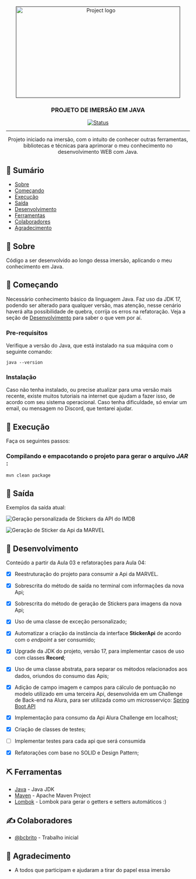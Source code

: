 <p align="center">
  <a href="" rel="noopener">
 <img width=450px height=250px src="https://i.ytimg.com/vi/WdT90ffB-0Q/maxresdefault.jpg#vitrinedev" alt="Project logo"></a>
</p>

<h3 align="center">PROJETO DE IMERSÃO EM JAVA</h3>

<div align="center">

[![Status](https://img.shields.io/badge/Status-Em%20Desenvolvimento-green)]()

</div>

---

<p align="center"> Projeto iniciado na imersão, com o intuito de conhecer outras ferramentas, bibliotecas e técnicas para aprimorar o meu conhecimento no desenvolvimento WEB com Java.
<br> 
</p>


## 📝 Sumário

- [Sobre](#sobre)
- [Começando](#comecando)
- [Execução](#execucao)
- [Saída](#saida)
- [Desenvolvimento](#desenvolvimento)
- [Ferramentas](#ferramentas)
- [Colaboradores](#colaboradores)
- [Agradecimento](#agradecimento)


## 🧐 Sobre <a name = "sobre"></a>

Código a ser desenvolvido ao longo dessa imersão, aplicando o meu conhecimento em Java.


## 🏁 Começando <a name = "comecando"></a>

Necessário conhecimento básico da linguagem Java. Faz uso da JDK 17, podendo ser alterado para qualquer versão, mas atenção, nesse cenário haverá alta possibilidade de quebra, corrija os erros na refatoração. Veja a seção de [Desenvolvimento](#desenvolvimento) para saber o que vem por aí.

### Pre-requisitos

Verifique a versão do Java, que está instalado na sua máquina com o seguinte comando:

```
java --version
```

### Instalação

Caso não tenha instalado, ou precise atualizar para uma versão mais recente, existe muitos tutoriais na internet que ajudam a fazer isso, de acordo com seu sistema operacional. Caso tenha dificuldade, só enviar um email, ou mensagem no Discord, que tentarei ajudar.


## 🚀 Execução <a name = "execucao"></a>

Faça os seguintes passos:

### Compilando e empacotando o projeto para gerar o arquivo _JAR_ :

```
mvn clean package
```


## 🎈 Saída <a name="saida"></a>

Exemplos da saída atual:

![Geração personalizada de Stickers da API do IMDB](https://raw.githubusercontent.com/bcbrito/sticker-generator/main/data/image/readme/Aula2comDesafios.png)

![Geração de Sticker da Api da MARVEL](https://raw.githubusercontent.com/bcbrito/sticker-generator/main/data/image/readme/Aula3comDesafios.png)

## 🔧 Desenvolvimento <a name = "desenvolvimento"></a>

Conteúdo a partir da Aula 03 e refatorações para Aula 04:
- [x] Reestruturação do projeto para consumir a Api da MARVEL.
- [x] Sobrescrita do método de saída no terminal com informações da nova Api;
- [x] Sobrescrita do método de geração de Stickers para imagens da nova Api;
- [x] Uso de uma classe de exceção personalizado;
- [x] Automatizar a criação da instância da interface <strong>StickerApi</strong> de acordo com o _endpoint_ a ser consumido;
- [x] Upgrade da JDK do projeto, versão 17, para implementar casos de uso com classes <strong>Record</strong>;
- [x] Uso de uma classe abstrata, para separar os métodos relacionados aos dados, oriundos do consumo das Apis;
- [x] Adição de campo imagem e campos para cálculo de pontuação no modelo utilizado em uma terceira Api, desenvolvida em um Challenge de Back-end na Alura, para ser utilizada como um microsserviço: [Spring Boot API](https://github.com/bcbrito/bcbrito-challenge-spring-api)
- [x] Implementação para consumo da Api Alura Challenge em localhost;
- [x] Criação de classes de testes;
- [ ] Implementar testes para cada api que será consumida
- [x] Refatorações com base no SOLID e Design Pattern; 



## ⛏️ Ferramentas <a name = "ferramentas"></a>

- [Java](https://www.oracle.com/java/technologies/downloads/#java17) - Java JDK
- [Maven](https://maven.apache.org/download.cgi) - Apache Maven Project
- [Lombok](https://projectlombok.org/setup/eclipse) - Lombok para gerar o getters e setters automáticos :)


## ✍️ Colaboradores <a name = "colaboradores"></a>

- [@bcbrito](https://github.com/bcbrito/) - Trabalho inicial


## 🎉 Agradecimento <a name = "agradecimento"></a>

- A todos que participam e ajudaram a tirar do papel essa imersão
